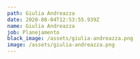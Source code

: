 ```yaml
---
path: Giulia Andreazza
date: 2020-08-04T12:53:55.939Z
name: Giulia Andreazza
job: Planejamento
black_image: /assets/giulia-andreazza.png
image: /assets/giulia-andreazza.png
---
```

